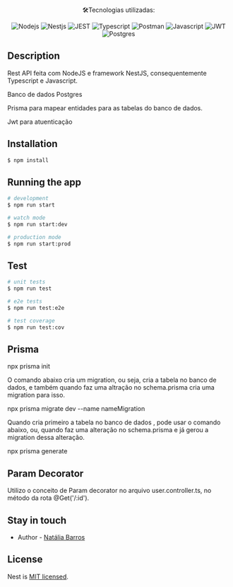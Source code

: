   <p align="center">🛠Tecnologias utilizadas: 
    <p align="center">
    </a>
    <a target="_blank"><img src="https://img.shields.io/badge/-NodeJS-green" alt="Nodejs"/></a>
    <a target="_blank"><img src="https://img.shields.io/badge/-Nestjs-blue" alt="Nestjs" /></a>
    <a target="_blank"><img src="https://img.shields.io/badge/-JEST-green" alt="JEST"/></a>
    <a target="_blank"><img src="https://img.shields.io/badge/-Typescript-blue" alt="Typescript" /></a>
    <a target="_blank"><img src="https://img.shields.io/badge/-Postman-orange" alt="Postman" /> </a>
    <a target="_blank"><img src="https://img.shields.io/badge/-Javascript-yellow" alt="Javascript"/></a>
    <a target="_blank"><img src="https://img.shields.io/badge/-JWT-orange" alt="JWT"/></a>
    <a target="_blank"><img src="https://img.shields.io/badge/-Postgres-blue" alt="Postgres"/></a>
    
</p>

## Description

Rest API feita com NodeJS e framework NestJS, consequentemente Typescript e Javascript.

Banco de dados Postgres

Prisma para mapear entidades para as tabelas do banco de dados.

Jwt para atuenticação

## Installation

```bash
$ npm install
```

## Running the app

```bash
# development
$ npm run start

# watch mode
$ npm run start:dev

# production mode
$ npm run start:prod
```

## Test

```bash
# unit tests
$ npm run test

# e2e tests
$ npm run test:e2e

# test coverage
$ npm run test:cov
```
## Prisma
npx prisma init 

O comando abaixo cria um migration, ou seja, cria a tabela no banco de dados, e também quando faz uma altração no schema.prisma cria uma migration para isso.

npx prisma migrate dev --name nameMigration

Quando cria primeiro a tabela no banco de dados , pode usar o comando abaixo, ou, quando faz uma alteração no schema.prisma e já gerou a migration dessa alteração. 

npx prisma generate 

## Param Decorator 
Utilizo o conceito de Param decorator no arquivo  user.controller.ts, no método da rota @Get('/:id').


## Stay in touch

- Author - [Natália Barros](https://www.linkedin.com/in/natalia-barros-a78316143/)

## License

Nest is [MIT licensed](LICENSE).
